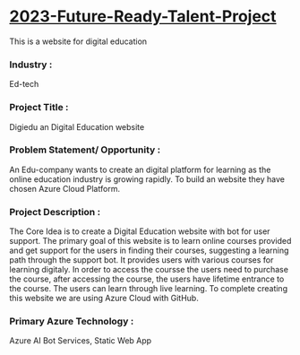 # <a href="https://aries00021.github.io/Digiedu-an-Digital-Education-website/index.html">2023-Future-Ready-Talent-Project</a>

This is a website for digital education


### Industry :

Ed-tech


### Project Title :

Digiedu an Digital Education website


### Problem Statement/ Opportunity :

An Edu-company wants to create an digital platform for learning as the online education industry is growing rapidly. To build an website they have chosen Azure Cloud Platform.


### Project Description :

The Core Idea is to create a Digital Education website with bot for user support. The primary goal of this website is to learn online courses provided and get support for the users in finding their courses, suggesting a learning path through the support bot. It provides users with various courses for learning digitaly. In order to access the coursse the users need to purchase the course, after accessing the course, the users have lifetime entrance to the course. The users can learn through live learning. To complete creating this website we are using Azure Cloud with GitHub.


### Primary Azure Technology :
Azure AI Bot Services, Static Web App
